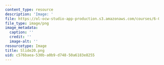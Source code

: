 ```yaml
---
content_type: resource
description: 'Image: '
file: https://ol-ocw-studio-app-production.s3.amazonaws.com/courses/6-004-computation-structures-spring-2017/c576baea530ba0b9d74850a6183e8255_Slide20.png
file_type: image/png
image_metadata:
  caption: ''
  credit: ''
  image-alt: ''
resourcetype: Image
title: Slide20.png
uid: c576baea-530b-a0b9-d748-50a6183e8255
---
```

